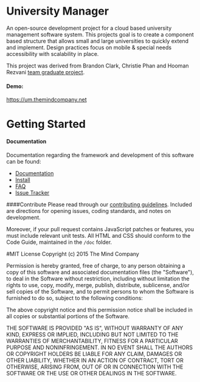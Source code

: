 # University Manager
An open-source development project for a cloud based university management software system.  This projects goal is to create a component based structure that allows small and large universities to quickly extend and implement.  Design practices focus on mobile & special needs accessibility with scalability in place.

This project was derived from Brandon Clark, Christie Phan and Hooman Rezvani [team graduate project](https://github.com/BClark-Grad-Project/CP546).

#### Demo:
https://um.themindcompany.net 


# Getting Started
#### Documentation
Documentation regarding the framework and development of this software can be found:

* [Documentation](https://github.com/TheMindCompany/umanager/blob/master/docs/README.md)
* [Install](https://github.com/TheMindCompany/umanager/blob/master/docs/install.md)
* [FAQ](https://github.com/TheMindCompany/umanager/blob/master/docs/faq.md)
* [Issue Tracker](https://github.com/TheMindCompany/umanager/issues)

####Contribute
Please read through our [contributing guidelines](https://github.com/TheMindCompany/umanager/blob/master/docs/contribute.md). Included are directions for opening issues, coding standards, and notes on development.

Moreover, if your pull request contains JavaScript patches or features, you must include relevant unit tests. All HTML and CSS should conform to the Code Guide, maintained in the `/doc` folder.

#MIT License
Copyright (c) 2015 The Mind Company

Permission is hereby granted, free of charge, to any person obtaining a copy of 
this software and associated documentation files (the "Software"), to deal in the 
Software without restriction, including without limitation the rights to use, 
copy, modify, merge, publish, distribute, sublicense, and/or sell copies of the 
Software, and to permit persons to whom the Software is furnished to do so, subject 
to the following conditions:

The above copyright notice and this permission notice shall be included in all 
copies or substantial portions of the Software.
 
 THE SOFTWARE IS PROVIDED "AS IS", WITHOUT WARRANTY OF ANY KIND, EXPRESS OR IMPLIED, 
 INCLUDING BUT NOT LIMITED TO THE WARRANTIES OF MERCHANTABILITY, FITNESS FOR A 
 PARTICULAR PURPOSE AND NONINFRINGEMENT. IN NO EVENT SHALL THE AUTHORS OR COPYRIGHT 
 HOLDERS BE LIABLE FOR ANY CLAIM, DAMAGES OR OTHER LIABILITY, WHETHER IN AN ACTION OF 
 CONTRACT, TORT OR OTHERWISE, ARISING FROM, OUT OF OR IN CONNECTION WITH THE SOFTWARE 
 OR THE USE OR OTHER DEALINGS IN THE SOFTWARE.
 
